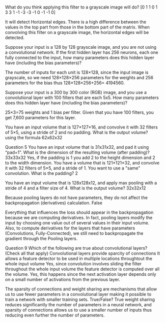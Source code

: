 
What do you think applying this filter to a grayscale image will do?
[0  1  1  0
 1  3  3  1
-1 -3 -3 -1
 0 -1 -1  0]
 
 It will detect Horizontal edges. There is a high difference between the values in the top part from those in the bottom part of the matrix. When convolving this filter on a grayscale image, the horizontal edges will be detected.
 
 Suppose your input is a 128 by 128 grayscale image, and you are not using a convolutional network. If the first hidden layer has 256 neurons, each one fully connected to the input, how many parameters does this hidden layer have (including the bias parameters)?
 
The number of inputs for each unit is 128×128, since the input image is grayscale, so we need 128×128×256 parameters for the weights and 256 parameters for the bias thus 
128×128×256+256= 4194560.

Suppose your input is a 300 by 300 color (RGB) image, and you use a convolutional layer with 100 filters that are each 5x5. How many parameters does this hidden layer have (including the bias parameters)?

25×3=75 weights and 1 bias per filter. Given that you have 100 filters, you get 7,600 parameters for this layer.

You have an input volume that is 127×127×16, and convolve it with 32 filters of 5×5, using a stride of 2 and no padding. What is the output volume?
using the formula 
62x62x32

Question 5
You have an input volume that is 31x31x32, and pad it using “pad=1”. What is the dimension of the resulting volume (after padding)?
33x33x32
Yes, if the padding is 1 you add 2 to the height dimension and 2 to the width dimension.
You have a volume that is 121×121×32, and convolve it with 32 filters of  5×5, and a stride of 1. You want to use a "same" convolution. What is the padding?
2

You have an input volume that is 128x128x12, and apply max pooling with a stride of 4 and a filter size of 4. What is the output volume?
32x32x12

Because pooling layers do not have parameters, they do not affect the backpropagation (derivatives) calculation.
False

Everything that influences the loss should appear in the backpropagation because we are computing derivatives. In fact, pooling layers modify the input by choosing one value out of several values in their input volume. Also, to compute derivatives for the layers that have parameters (Convolutions, Fully-Connected), we still need to backpropagate the gradient through the Pooling layers.

Question 9
Which of the following are true about convolutional layers? (Check all that apply)
Convolutional layers provide sparcity of connections
It allows a feature detector to be used in multiple locations throughtout the whole input volume
Yes, since convolution involves sliding the filter throughout the whole input volume the feature detector is computed over all the volume.
Yes, this happens since the next activation layer depends only on a small number of activations from the previous layer.

The sparsity of connections and weight sharing are mechanisms that allow us to use fewer parameters in a convolutional layer making it possible to train a network with smaller training sets. True/False?
True
weight sharing reduces significantly the number of parameters in a neural network, and sparsity of connections allows us to use a smaller number of inputs thus reducing even further the number of parameters.
